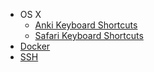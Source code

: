 * OS X
  * [Anki Keyboard Shortcuts](osx/anki.md)
  * [Safari Keyboard Shortcuts](osx/safari.md)
* [Docker](docker.md)
* [SSH](ssh.md)

